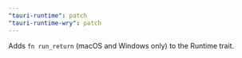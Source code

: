 ```yaml
---
"tauri-runtime": patch
"tauri-runtime-wry": patch
---
```


Adds `fn run_return` (macOS and Windows only) to the Runtime trait.
